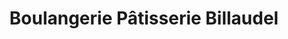 ---
title: "Boulangerie Pâtisserie Billaudel"
url: /geneve/boulangerie-patisserie-billaudel/
shop: Bäckerei
---